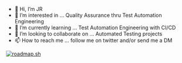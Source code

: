 - 👋 Hi, I’m JR
- 👀 I’m interested in ... Quality Assurance thru Test Automation Engineering
- 🌱 I’m currently learning ... Test Automation Engineering with CI/CD
- 💞️ I’m looking to collaborate on ... Automated Testing projects
- 📫 How to reach me ... follow me on twitter and/or send me a DM

  
[![roadmap.sh](https://roadmap.sh/card/tall/67391a35f20970fd484f22af?variant=dark&roadmaps=qa)](https://roadmap.sh)
